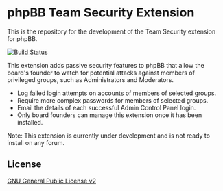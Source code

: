 # phpBB Team Security Extension

This is the repository for the development of the Team Security extension for phpBB.

[![Build Status](https://travis-ci.org/phpbb-extensions/teamsecurity.png)](https://travis-ci.org/phpbb-extensions/teamsecurity)

This extension adds passive security features to phpBB that allow the board's founder to watch for potential attacks against members of privileged groups, such as Administrators and Moderators.

- Log failed login attempts on accounts of members of selected groups.
- Require more complex passwords for members of selected groups.
- Email the details of each successful Admin Control Panel login.
- Only board founders can manage this extension once it has been installed.

Note: This extension is currently under development and is not ready to install on any forum.

## License
[GNU General Public License v2](http://opensource.org/licenses/GPL-2.0)
